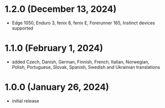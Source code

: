 # 1.2.0 (December 13, 2024)
* Edge 1050, Enduro 3, fenix 8, fenix E, Forerunner 165, Instinct devices supported

# 1.1.0 (February 1, 2024)
* added Czech, Danish, German, Finnish, French, Italian, Norwegian, Polish, Portuguese, Slovak, Spanish, Swedish and Ukrainian translations

# 1.0.0 (January 26, 2024)
* initial release